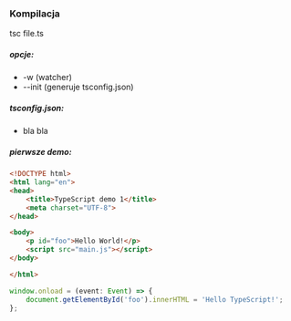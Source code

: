 ### Kompilacja

tsc file.ts

##### opcje:

* -w (watcher)
* --init (generuje tsconfig.json)

##### tsconfig.json:

* bla bla

##### pierwsze demo:
```html
<!DOCTYPE html>
<html lang="en">
<head>
    <title>TypeScript demo 1</title>
    <meta charset="UTF-8">
</head>

<body>
    <p id="foo">Hello World!</p>
    <script src="main.js"></script>
</body>

</html>
```

```ts
window.onload = (event: Event) => {
    document.getElementById('foo').innerHTML = 'Hello TypeScript!';
};
```